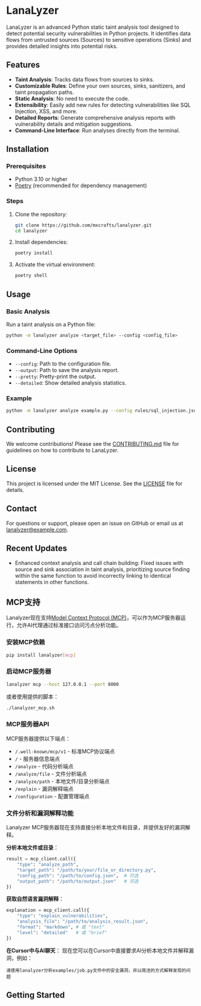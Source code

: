 # LanaLyzer

LanaLyzer is an advanced Python static taint analysis tool designed to detect potential security vulnerabilities in Python projects. It identifies data flows from untrusted sources (Sources) to sensitive operations (Sinks) and provides detailed insights into potential risks.

## Features

- **Taint Analysis**: Tracks data flows from sources to sinks.
- **Customizable Rules**: Define your own sources, sinks, sanitizers, and taint propagation paths.
- **Static Analysis**: No need to execute the code.
- **Extensibility**: Easily add new rules for detecting vulnerabilities like SQL Injection, XSS, and more.
- **Detailed Reports**: Generate comprehensive analysis reports with vulnerability details and mitigation suggestions.
- **Command-Line Interface**: Run analyses directly from the terminal.

## Installation

### Prerequisites
- Python 3.10 or higher
- [Poetry](https://python-poetry.org/) (recommended for dependency management)

### Steps
1. Clone the repository:
   ```bash
   git clone https://github.com/mxcrafts/lanalyzer.git
   cd lanalyzer
   ```

2. Install dependencies:
   ```bash
   poetry install
   ```

3. Activate the virtual environment:
   ```bash
   poetry shell
   ```

## Usage

### Basic Analysis
Run a taint analysis on a Python file:
```bash
python -m lanalyzer analyze <target_file> --config <config_file>
```

### Command-Line Options
- `--config`: Path to the configuration file.
- `--output`: Path to save the analysis report.
- `--pretty`: Pretty-print the output.
- `--detailed`: Show detailed analysis statistics.

### Example
```bash
python -m lanalyzer analyze example.py --config rules/sql_injection.json --pretty
```

## Contributing

We welcome contributions! Please see the [CONTRIBUTING.md](CONTRIBUTING.md) file for guidelines on how to contribute to LanaLyzer.

## License

This project is licensed under the MIT License. See the [LICENSE](LICENSE) file for details.

## Contact

For questions or support, please open an issue on GitHub or email us at [lanalyzer@example.com](mailto:lanalyzer@example.com).

## Recent Updates

- Enhanced context analysis and call chain building: Fixed issues with source and sink association in taint analysis, prioritizing source finding within the same function to avoid incorrectly linking to identical statements in other functions.

## MCP支持

Lanalyzer现在支持[Model Context Protocol (MCP)](https://modelcontextprotocol.io/)，可以作为MCP服务器运行，允许AI代理通过标准接口访问污点分析功能。

### 安装MCP依赖

```bash
pip install lanalyzer[mcp]
```

### 启动MCP服务器

```bash
lanalyzer mcp --host 127.0.0.1 --port 8000
```

或者使用提供的脚本：

```bash
./lanalyzer_mcp.sh
```

### MCP服务器API

MCP服务器提供以下端点：

- `/.well-known/mcp/v1` - 标准MCP协议端点
- `/` - 服务器信息端点
- `/analyze` - 代码分析端点
- `/analyze/file` - 文件分析端点
- `/analyze/path` - 本地文件/目录分析端点
- `/explain` - 漏洞解释端点
- `/configuration` - 配置管理端点

### 文件分析和漏洞解释功能

Lanalyzer MCP服务器现在支持直接分析本地文件和目录，并提供友好的漏洞解释。

**分析本地文件或目录**：
```python
result = mcp_client.call({
    "type": "analyze_path",
    "target_path": "/path/to/your/file_or_directory.py",
    "config_path": "/path/to/config.json",  # 可选
    "output_path": "/path/to/output.json"   # 可选
})
```

**获取自然语言漏洞解释**：
```python
explanation = mcp_client.call({
    "type": "explain_vulnerabilities",
    "analysis_file": "/path/to/analysis_result.json",
    "format": "markdown", # 或 "text"
    "level": "detailed"   # 或 "brief"
})
```

**在Cursor中与AI聊天**：
现在您可以在Cursor中直接要求AI分析本地文件并解释漏洞，例如：
```
请使用lanalyzer分析examples/job.py文件中的安全漏洞，并以简洁的方式解释发现的问题
```

## Getting Started